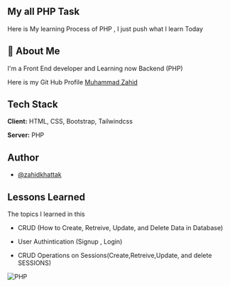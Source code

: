 
## My all PHP Task 

Here is My learning Process of PHP , I just push what I learn Today




## 🚀 About Me
I'm a Front End developer and Learning now Backend (PHP)

Here is my Git Hub Profile [Muhammad Zahid](https://github.com/ZAHIDKHATTAKCS)


## Tech Stack

**Client:** HTML, CSS, Bootstrap, Tailwindcss

**Server:** PHP


## Author

- [@zahidkhattak](https://zahidkhattak.vercel.app/)


## Lessons Learned

The topics I learned in this 

- CRUD (How to Create, Retreive, Update, and Delete Data in Database)

- User Authintication (Signup , Login)

- CRUD Operations on Sessions(Create,Retreive,Update, and delete SESSIONS)


![PHP](https://upload.wikimedia.org/wikipedia/commons/2/27/PHP-logo.svg)

